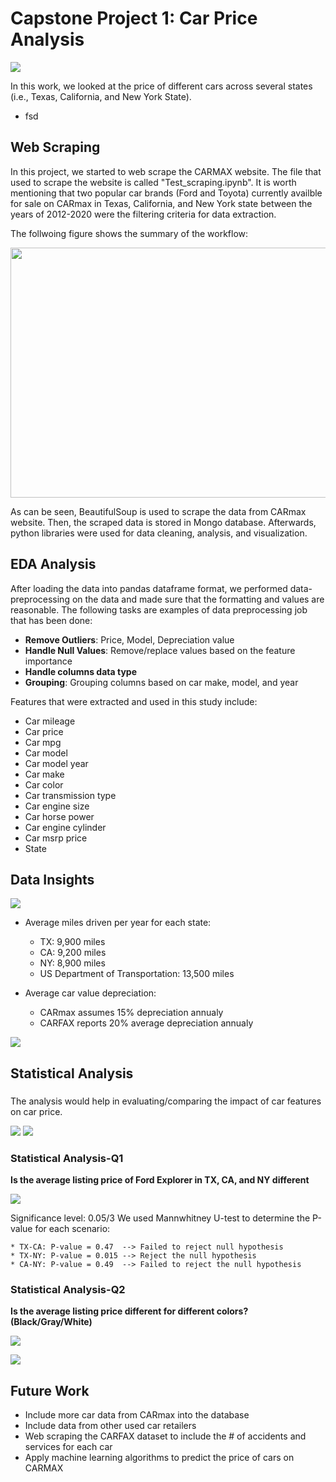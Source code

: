 # Capstone Project 1: Car Price Analysis
![](images/Introduction.png)

In this work, we looked at the price of different cars across several states (i.e., Texas, California, and New York State).
* fsd

## Web Scraping
In this project, we started to web scrape the CARMAX website. The file that used to scrape the website is called "Test_scraping.ipynb". It is worth mentioning that two popular car brands (Ford and Toyota) currently availble for sale on CARmax in Texas, California, and New York state between the years of 2012-2020 were the filtering criteria for data extraction.


The follwoing figure shows the summary of the workflow:

<img src="images/Workflow.jpg" width=800 height = 400>

As can be seen, BeautifulSoup is used to scrape the data from CARmax website. Then, the scraped data is stored in Mongo database. Afterwards, python libraries were used for data cleaning, analysis, and visualization. 


## EDA Analysis
After loading the data into pandas dataframe format, we performed data-preprocessing on the data and made sure that the formatting and values are reasonable. The following tasks are examples of data preprocessing job that has been done:
* **Remove Outliers**: Price, Model, Depreciation value
* **Handle Null Values**: Remove/replace values based on the feature importance
* **Handle columns data type**
* **Grouping**: Grouping columns based on car make, model, and year

Features that were extracted and used in this study include:
* Car mileage
* Car price
* Car mpg
* Car model
* Car model year
* Car make
* Car color
* Car transmission type
* Car engine size
* Car horse power
* Car engine cylinder
* Car msrp price
* State




## Data Insights


![](images/Mileage_per_state.png)

* Average miles driven per year for each state:
    * TX: 9,900 miles
    * CA: 9,200 miles
    * NY: 8,900 miles
    * US Department of Transportation: 13,500 miles

* Average car value depreciation:
    * CARmax assumes 15% depreciation annualy
    * CARFAX reports 20% average depreciation annualy



![](images/Ford_Toyota.png)







## Statistical Analysis
###  

The analysis would help in evaluating/comparing the impact of car features on car price. 



![](images/Age_depreciation.png)
![](images/Car_Distribution.jpg)



### Statistical Analysis-Q1
**Is the average listing price of Ford Explorer in TX, CA, and NY different**

![](images/Ford_Explorer_state_price.png)

Significance level: 0.05/3
We used Mannwhitney U-test to determine the P-value for each scenario:

    * TX-CA: P-value = 0.47  --> Failed to reject null hypothesis
    * TX-NY: P-value = 0.015 --> Reject the null hypothesis
    * CA-NY: P-value = 0.49  --> Failed to reject the null hypothesis


### Statistical Analysis-Q2
**Is the average listing price different for different colors? (Black/Gray/White)**

![](images/Price_color.png)

![](images/P_Value_Car.png)




## Future Work
* Include more car data from CARmax into the database
* Include data from other used car retailers
* Web scraping the CARFAX dataset to include the # of accidents and services for each car
* Apply machine learning algorithms to predict the price of cars on CARMAX
